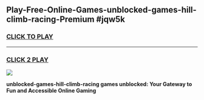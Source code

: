 
## Play-Free-Online-Games-unblocked-games-hill-climb-racing-Premium #jqw5k
<h3>
<a href="https://premium.freeplayer.one?title=unblocked-games-hill-climb-racing&ref=8M">CLICK TO PLAY</a></h3>
<hr>

<h3>
<a href="https://premium.freeplayer.one?title=unblocked-games-hill-climb-racing&ref=8M">CLICK 2 PLAY</a>
  
</h3>

<a href="https://premium.freeplayer.one?title=unblocked-games-hill-climb-racing&ref=8M"><img src="https://clearcache.store/games.png"></a>


**unblocked-games-hill-climb-racing games unblocked: Your Gateway to Fun and Accessible Online Gaming**
